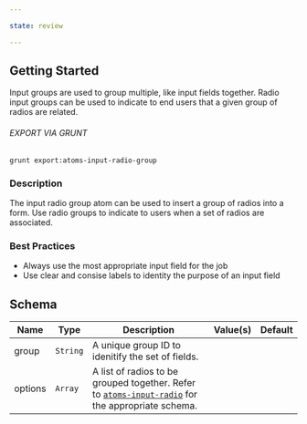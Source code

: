 ```yaml
---

state: review

---
```


## Getting Started

Input groups are used to group multiple, like input fields together. Radio input groups can be used to indicate to end users that a given group of radios are related.

###### EXPORT VIA GRUNT

```
grunt export:atoms-input-radio-group
```


### Description

The input radio group atom can be used to insert a group of radios into a form. Use radio groups to indicate to users when a set of radios are associated.


### Best Practices

- Always use the most appropriate input field for the job
- Use clear and consise labels to identity the purpose of an input field


## Schema

| Name        | Type      | Description                                           | Value(s)            | Default   |
|-------------|-----------|-------------------------------------------------------|---------------------|-----------|
| group       | `String`  | A unique group ID to idenitify the set of fields.     |                     |           |
| options     | `Array`   | A list of radios to be grouped together. Refer to [`atoms-input-radio`][atoms-input-radio] for the appropriate schema. |        |       |


[atoms-input-radio]: /patterns/20-atoms-forms-05-input-radio/20-atoms-forms-05-input-radio.html
